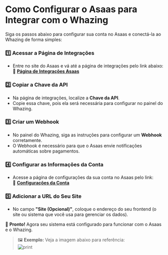 # Como Configurar o Asaas para Integrar com o Whazing

Siga os passos abaixo para configurar sua conta no Asaas e conectá-la ao Whazing de forma simples:

### 1️⃣ Acessar a Página de Integrações

* Entre no site do Asaas e vá até a página de integrações pelo link abaixo:\
  🔗 [**Página de Integrações Asaas**](https://www.asaas.com/customerConfigIntegrations/index)

### 2️⃣ Copiar a Chave da API

* Na página de integrações, localize a **Chave da API**.
* Copie essa chave, pois ela será necessária para configurar no painel do Whazing.

### 3️⃣ Criar um Webhook

* No painel do Whazing, siga as instruções para configurar um **Webhook** corretamente.
* O Webhook é necessário para que o Asaas envie notificações automáticas sobre pagamentos.

### 4️⃣ Configurar as Informações da Conta

* Acesse a página de configurações da sua conta no Asaas pelo link:\
  🔗 [**Configurações da Conta**](https://www.asaas.com/config/index)

### 5️⃣ Adicionar a URL do Seu Site

* No campo **"Site (Opcional)"**, coloque o endereço do seu frontend (o site ou sistema que você usa para gerenciar os dados).

📌 **Pronto!** Agora seu sistema está configurado para funcionar com o Asaas e o Whazing.

> 🖼️ **Exemplo:** Veja a imagem abaixo para referência:\
> ![print](<../../docs/Gateways pagamentos/assas.png>)
